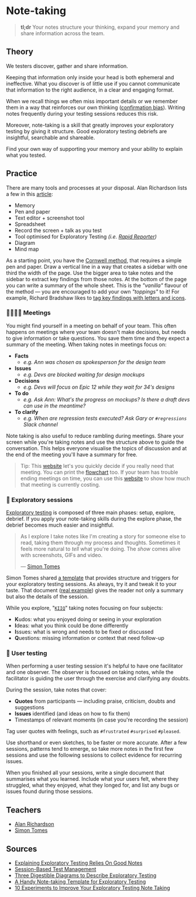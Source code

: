 # Note-taking

> **tl;dr** Your notes structure your thinking, expand your memory and share information across the team.

## Theory

We testers discover, gather and share information.

Keeping that information only inside your head is both ephemeral and ineffective. What you discover is of little use if you cannot communicate that information to the right audience, in a clear and engaging format.

When we recall things we often miss important details or we remember them in a way that reinforces our own thinking ([confirmation bias](/tools/biases.md)). Writing notes frequently during your testing sessions reduces this risk.

Moreover, note-taking is a skill that greatly improves your exploratory testing by giving it structure. Good exploratory testing debriefs are insightful, searchable and shareable.

Find your own way of supporting your memory and your ability to explain what you tested.

## Practice

There are many tools and processes at your disposal. Alan Richardson lists a few in this [article](https://www.eviltester.com/2013/09/10-experiments-to-improve-your.html):

- Memory
- Pen and paper
- Text editor + screenshot tool
- Spreadsheet
- Record the screen + talk as you test
- Tool optimised for Exploratory Testing _(i.e. [Rapid Reporter](http://testing.gershon.info/reporter/))_
- Diagram
- Mind map

As a starting point, you have the [Cornwell method](https://youtu.be/cfaZVfQgt0U?t=158), that requires a simple pen and paper. Draw a vertical line in a way that creates a sidebar with one third the width of the page. Use the bigger area to take notes and the sidebar to extract key findings from those notes. At the bottom of the page you can write a summary of the whole sheet. This is the _"vanilla"_ flavour of the method — you are encouraged to add your own _"toppings"_ to it! For example, Richard Bradshaw likes to [tag key findings with letters and icons](https://youtu.be/H0rFIQe4Chs).

### 👩‍💼👨‍💼 Meetings

You might find yourself in a meeting on behalf of your team. This often happens on meetings where your team doesn't make decisions, but needs to give information or take questions. You save them time and they expect a summary of the meeting. When taking notes in meetings focus on:

- **Facts**
  - _e.g. Ann was chosen as spokesperson for the design team_
- **Issues**
  - _e.g. Devs are blocked waiting for design mockups_
- **Decisions**
  - _e.g. Devs will focus on Epic 12 while they wait for 34's designs_
- **To do**
  - _e.g. Ask Ann: What's the progress on mockups? Is there a draft devs can use in the meantime?_
- **To clarify**
  - _e.g. When are regression tests executed? Ask Gary or `#regressions` Slack channel_

Note taking is also useful to reduce rambling during meetings. Share your screen while you're taking notes and use the structure above to guide the conversation. This helps everyone visualise the topics of discussion and at the end of the meeting you'll have a summary for free.

> Tip: This [website](https://shoulditbeameeting.com/#/) let's you quickly decide if you really need that meeting. You can print the [flowchart](https://dannyroosevelt.com/ratethatmeeting-assets/should-it-be-a-meeting-flowchart.pdf) too. If your team has trouble ending meetings on time, you can use this [website](https://producthunt.com/posts/costie) to show how much that meeting is currently costing.

### 🧭 Exploratory sessions

[Exploratory testing](/roles/exploratory-tester.md) is composed of three main phases: setup, explore, debrief. If you apply your note-taking skills during the explore phase, the debrief becomes much easier and insightful.

> As I explore I take notes like I'm creating a story for someone else to read, taking them through my process and thoughts. Sometimes it feels more natural to _tell_ what you're doing. The _show_ comes alive with screenshots, GIFs and video.
>
> — [Simon Tomes](https://www.qeek.co/blog/a-handy-note-taking-template-for-exploratory-testing)

Simon Tomes shared [a template](https://docs.google.com/document/d/1rKYmujVhUlNgfeYIBot12Z8E7S0Y_Z4pk5pefK7xO3g) that provides structure and triggers for your exploratory testing sessions. As always, try it and tweak it to your taste. That document ([real example](https://docs.google.com/document/d/1tLovWr2aehnq-JRj1qzAXPv-7r8PdBSdx1uk-X5sr3c)) gives the reader not only a summary but also the details of the session.

While you explore, "[`KIIQ`](/tools/mnemonics.md)" taking notes focusing on four subjects:

- **K**udos: what you enjoyed doing or seeing in your exploration
- **I**deas: what you think could be done differently
- **I**ssues: what is wrong and needs to be fixed or discussed
- **Q**uestions: missing information or context that need follow-up

### 👀 User testing

When performing a user testing session it's helpful to have one facilitator and one observer. The observer is focused on taking notes, while the facilitator is guiding the user through the exercise and clarifying any doubts.

During the session, take notes that cover:

- **Quotes** from participants — including praise, criticism, doubts and suggestions
- **Issues** identified (and ideas on how to fix them)
- Timestamps of relevant moments (in case you're recording the session)

Tag user quotes with feelings, such as `#frustrated` `#surprised` `#pleased`.

Use shorthand or even sketches, to be faster or more accurate. After a few sessions, patterns tend to emerge, so take more notes in the first few sessions and use the following sessions to collect evidence for recurring issues.

When you finished all your sessions, write a single document that summarises what you learned. Include what your users felt, where they struggled, what they enjoyed, what they longed for, and list any bugs or issues found during those sessions.

## Teachers

- [Alan Richardson](https://www.eviltester.com/)
- [Simon Tomes](https://www.qeek.co/author/VjuuLCMAACkH2iwj/simon-tomes)

## Sources

- [Explaining Exploratory Testing Relies On Good Notes](http://thesocialtester.co.uk/explaining-exploratory-testing-relies-on-good-notes/)
- [Session-Based Test Management](https://www.satisfice.com/download/session-based-test-management)
- [Three Digestible Diagrams to Describe Exploratory Testing](https://dojo.ministryoftesting.com/dojo/lessons/three-digestible-diagrams-to-describe-exploratory-testing)
- [A Handy Note-taking Template for Exploratory Testing](https://www.qeek.co/blog/a-handy-note-taking-template-for-exploratory-testing)
- [10 Experiments to Improve Your Exploratory Testing Note Taking](https://club.ministryoftesting.com/t/10-days-of-note-taking-experimentation-start-mon-23rd/16981/20)
